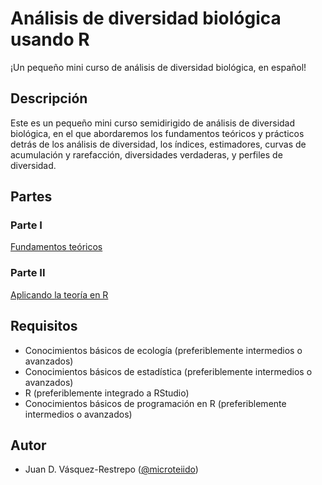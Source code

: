 # Análisis de diversidad biológica usando R

¡Un pequeño mini curso de análisis de diversidad biológica, en español!

## Descripción

Este es un pequeño mini curso semidirigido de análisis de diversidad biológica, en el que abordaremos los fundamentos teóricos y prácticos detrás de los análisis de diversidad, los índices, estimadores, curvas de acumulación y rarefacción, diversidades verdaderas, y perfiles de diversidad.

## Partes

### Parte I

[Fundamentos teóricos](https://vr-daniel.github.io/Tutoriales-R/Diversidad%20en%20R/docs/U1P1.html)

### Parte II

[Aplicando la teoría en R](https://vr-daniel.github.io/Tutoriales-R/Diversidad%20en%20R/docs/U1P2.html)

## Requisitos

* Conocimientos básicos de ecología (preferiblemente intermedios o avanzados)
* Conocimientos básicos de estadística (preferiblemente intermedios o avanzados)
* R (preferiblemente integrado a RStudio)
* Conocimientos básicos de programación en R (preferiblemente intermedios o avanzados)

## Autor

* Juan D. Vásquez-Restrepo ([@microteiido](https://twitter.com/microteiido))
